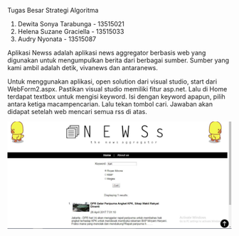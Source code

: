 Tugas Besar Strategi Algoritma

1. Dewita Sonya Tarabunga - 13515021
2. Helena Suzane Graciella - 13515033
3. Audry Nyonata - 13515087

Aplikasi Newss adalah aplikasi news aggregator berbasis web yang digunakan untuk
mengumpulkan berita dari berbagai sumber. Sumber yang kami ambil adalah detik,
vivanews dan antaranews.

Untuk menggunakan aplikasi, open solution dari visual studio, start dari WebForm2.aspx.
Pastikan visual studio memiliki fitur asp.net.
Lalu di Home terdapat textbox untuk mengisi keyword. Isi dengan keyword apapun, 
pilih antara ketiga macampencarian. Lalu tekan tombol cari. Jawaban akan didapat 
setelah web mencari semua rss di atas.

![ss](https://github.com/suzaneringoringo/newsagg/blob/master/ss_newss.jpg)
